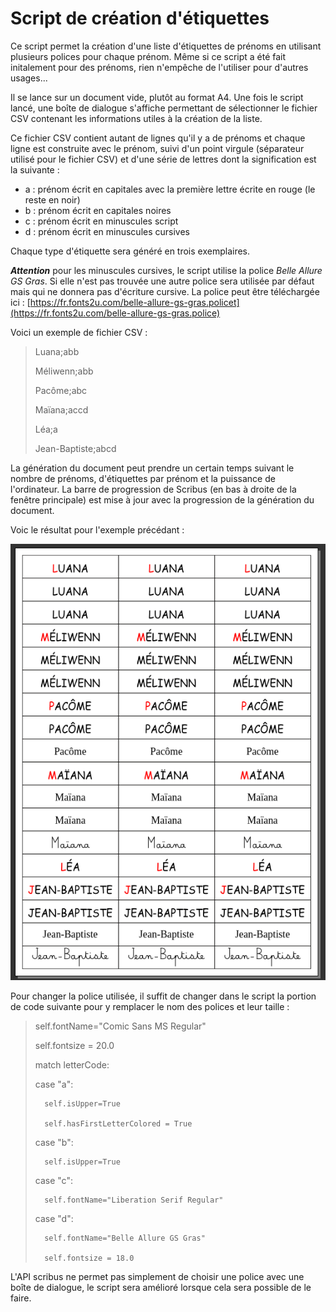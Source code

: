 # Script de création d'étiquettes

Ce script permet la création d'une liste d'étiquettes de prénoms en utilisant plusieurs polices pour chaque prénom.
Même si ce script a été fait initalement pour des prénoms, rien n'empêche de l'utiliser pour d'autres usages...

Il se lance sur un document vide, plutôt au format A4.
Une fois le script lancé, une boîte de dialogue s'affiche permettant de sélectionner le fichier CSV contenant les informations utiles à la création de la liste.

Ce fichier CSV contient autant de lignes qu'il y a de prénoms et chaque ligne est construite avec le prénom, suivi d'un point virgule (séparateur utilisé pour le fichier CSV) et d'une série de lettres dont la signification est la suivante :
 - a : prénom écrit en capitales avec la première lettre écrite en rouge (le reste en noir)
 - b : prénom écrit en capitales noires
 - c : prénom écrit en minuscules script
 - d : prénom écrit en minuscules cursives

 Chaque type d'étiquette sera généré en trois exemplaires.

 ***Attention*** pour les minuscules cursives, le script utilise la police *Belle Allure GS Gras*. Si elle n'est pas trouvée une autre police sera utilisée par défaut mais qui ne donnera pas d'écriture cursive.
La police peut être téléchargée ici : [https://fr.fonts2u.com/belle-allure-gs-gras.policet](https://fr.fonts2u.com/belle-allure-gs-gras.police)

Voici un exemple de fichier CSV :

> Luana;abb
>
> Méliwenn;abb
>
> Pacôme;abc
>
> Maïana;accd
>
> Léa;a
>
> Jean-Baptiste;abcd
>

La génération du document peut prendre un certain temps suivant le nombre de prénoms, d'étiquettes par prénom et la puissance de l'ordinateur. La barre de progression de Scribus (en bas à droite de la fenêtre principale) est mise à jour avec la progression de la génération du document.

Voic le résultat pour l'exemple précédant :

![Modèle de carte au format Scribus](doc/result.png)

Pour changer la police utilisée, il suffit de changer dans le script la portion de code suivante pour y remplacer le nom des polices et leur taille :

>self.fontName="Comic Sans MS Regular"
>
>self.fontsize = 20.0
>
>match letterCode:
>
>   case "a":
>
>       self.isUpper=True
>
>       self.hasFirstLetterColored = True
>
>   case "b":
>
>       self.isUpper=True
>
>   case "c":
>
>       self.fontName="Liberation Serif Regular"
>
>   case "d":
>
>       self.fontName="Belle Allure GS Gras"
>
>       self.fontsize = 18.0
>

L'API scribus ne permet pas simplement de choisir une police avec une boîte de dialogue, le script sera amélioré lorsque cela sera possible de le faire.
